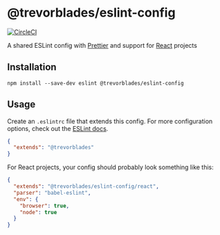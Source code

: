 # @trevorblades/eslint-config

[![CircleCI](https://circleci.com/gh/trevorblades/eslint-config.svg?style=shield)](https://circleci.com/gh/trevorblades/eslint-config)

A shared ESLint config with [Prettier](https://github.com/prettier/prettier) and support for [React](https://reactjs.org/) projects

## Installation

```
npm install --save-dev eslint @trevorblades/eslint-config
```

## Usage

Create an `.eslintrc` file that extends this config. For more configuration options, check out the [ESLint docs](https://eslint.org/docs/user-guide/configuring).

```json
{
  "extends": "@trevorblades"
}
```

For React projects, your config should probably look something like this:

```json
{
  "extends": "@trevorblades/eslint-config/react",
  "parser": "babel-eslint",
  "env": {
    "browser": true,
    "node": true
  }
}
```
